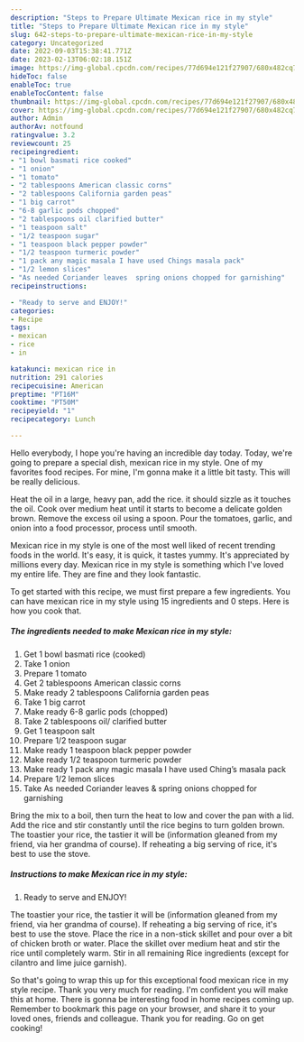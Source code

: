 ```yaml
---
description: "Steps to Prepare Ultimate Mexican rice in my style"
title: "Steps to Prepare Ultimate Mexican rice in my style"
slug: 642-steps-to-prepare-ultimate-mexican-rice-in-my-style
category: Uncategorized
date: 2022-09-03T15:38:41.771Z
date: 2023-02-13T06:02:18.151Z
image: https://img-global.cpcdn.com/recipes/77d694e121f27907/680x482cq70/mexican-rice-in-my-style-recipe-main-photo.jpg
hideToc: false
enableToc: true
enableTocContent: false
thumbnail: https://img-global.cpcdn.com/recipes/77d694e121f27907/680x482cq70/mexican-rice-in-my-style-recipe-main-photo.jpg
cover: https://img-global.cpcdn.com/recipes/77d694e121f27907/680x482cq70/mexican-rice-in-my-style-recipe-main-photo.jpg
author: Admin
authorAv: notfound
ratingvalue: 3.2
reviewcount: 25
recipeingredient:
- "1 bowl basmati rice cooked"
- "1 onion"
- "1 tomato"
- "2 tablespoons American classic corns"
- "2 tablespoons California garden peas"
- "1 big carrot"
- "6-8 garlic pods chopped"
- "2 tablespoons oil clarified butter"
- "1 teaspoon salt"
- "1/2 teaspoon sugar"
- "1 teaspoon black pepper powder"
- "1/2 teaspoon turmeric powder"
- "1 pack any magic masala I have used Chings masala pack"
- "1/2 lemon slices"
- "As needed Coriander leaves  spring onions chopped for garnishing"
recipeinstructions:

- "Ready to serve and ENJOY!"
categories:
- Recipe
tags:
- mexican
- rice
- in

katakunci: mexican rice in 
nutrition: 291 calories
recipecuisine: American
preptime: "PT16M"
cooktime: "PT50M"
recipeyield: "1"
recipecategory: Lunch

---
```



Hello everybody, I hope you're having an incredible day today. Today, we're going to prepare a special dish, mexican rice in my style. One of my favorites food recipes. For mine, I'm gonna make it a little bit tasty. This will be really delicious.

Heat the oil in a large, heavy pan, add the rice. it should sizzle as it touches the oil. Cook over medium heat until it starts to become a delicate golden brown. Remove the excess oil using a spoon. Pour the tomatoes, garlic, and onion into a food processor, process until smooth.

Mexican rice in my style is one of the most well liked of recent trending foods in the world. It's easy, it is quick, it tastes yummy. It's appreciated by millions every day. Mexican rice in my style is something which I've loved my entire life. They are fine and they look fantastic.


To get started with this recipe, we must first prepare a few ingredients. You can have mexican rice in my style using 15 ingredients and 0 steps. Here is how you cook that.

<!--inarticleads1-->

##### The ingredients needed to make Mexican rice in my style:

1. Get 1 bowl basmati rice (cooked)
1. Take 1 onion
1. Prepare 1 tomato
1. Get 2 tablespoons American classic corns
1. Make ready 2 tablespoons California garden peas
1. Take 1 big carrot
1. Make ready 6-8 garlic pods (chopped)
1. Take 2 tablespoons oil/ clarified butter
1. Get 1 teaspoon salt
1. Prepare 1/2 teaspoon sugar
1. Make ready 1 teaspoon black pepper powder
1. Make ready 1/2 teaspoon turmeric powder
1. Make ready 1 pack any magic masala I have used Ching’s masala pack
1. Prepare 1/2 lemon slices
1. Take As needed Coriander leaves &amp; spring onions chopped for garnishing


Bring the mix to a boil, then turn the heat to low and cover the pan with a lid. Add the rice and stir constantly until the rice begins to turn golden brown. The toastier your rice, the tastier it will be (information gleaned from my friend, via her grandma of course). If reheating a big serving of rice, it&#39;s best to use the stove. 

<!--inarticleads2-->

##### Instructions to make Mexican rice in my style:


1. Ready to serve and ENJOY!

The toastier your rice, the tastier it will be (information gleaned from my friend, via her grandma of course). If reheating a big serving of rice, it&#39;s best to use the stove. Place the rice in a non-stick skillet and pour over a bit of chicken broth or water. Place the skillet over medium heat and stir the rice until completely warm. Stir in all remaining Rice ingredients (except for cilantro and lime juice garnish). 

So that's going to wrap this up for this exceptional food mexican rice in my style recipe. Thank you very much for reading. I'm confident you will make this at home. There is gonna be interesting food in home recipes coming up. Remember to bookmark this page on your browser, and share it to your loved ones, friends and colleague. Thank you for reading. Go on get cooking!
